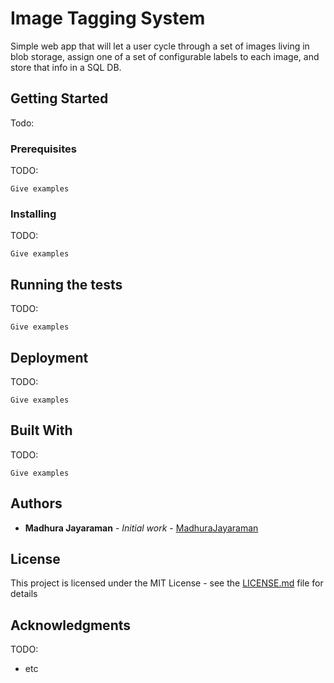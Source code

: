 # Image Tagging System

Simple web app that will let a user cycle through a set of images living in blob storage, assign one of a set of configurable labels to each image, and store that info in a SQL DB.

## Getting Started

Todo:

### Prerequisites

TODO:

```
Give examples
```

### Installing

TODO:

```
Give examples
```

## Running the tests

TODO:

```
Give examples
```

## Deployment

TODO:

```
Give examples
```

## Built With

TODO:

```
Give examples
```

## Authors

* **Madhura Jayaraman** - *Initial work* - [MadhuraJayaraman](https://github.com/MadhuraJayaraman)


## License

This project is licensed under the MIT License - see the [LICENSE.md](LICENSE.md) file for details

## Acknowledgments

TODO:

* etc
